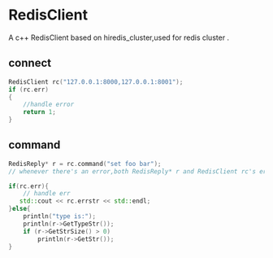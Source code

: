 # RedisClient
A c++ RedisClient based on hiredis_cluster,used for redis cluster .



## connect

```c++
RedisClient rc("127.0.0.1:8000,127.0.0.1:8001");
if (rc.err)
{
	//handle error
	return 1;
}
```



## command

```c++
RedisReply* r = rc.command("set foo bar");
// whenever there's an error,both RedisReply* r and RedisClient rc's err field is larget // than zero and they are the same.

if(rc.err){
    // handle err
   std::cout << rc.errstr << std::endl;
}else{
	println("type is:");
	println(r->GetTypeStr());
	if (r->GetStrSize() > 0)
		println(r->GetStr());
}
```

